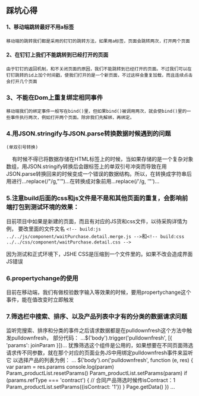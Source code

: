 
## 踩坑心得



#### 1、移动端跳转最好不用a标签

 	移动端的跳转我们都是采用的钉钉的跳转方法，如果用a标签，页面会跳转两次，打开两个页面



#### 2、在钉钉上我们不能跳转到已经打开的页面

	由于钉钉的返回机制，和不关闭页面的原因，我们不能跳转到已经打开的页面。不过我们可以在钉钉跳转的id上加个时间戳，使我们打开的是一个新页面，不过这样会重复加载，而且连续点击会打开几个页面



### 3、不能在Dom上重复绑定相同事件

	移动端我们的绑定事件一般写在bind()里，但如果bind()被调用两次，就会使bind()里的一些事件执行两次，例如打开两个页面。除非我们先解绑，再绑定。


### 4.用JSON.stringify与JSON.parse转换数据时候遇到的问题
	(单双引号转换)
     有时候不得已将数据存储在HTML标签上的时候，当如果存储的是一个复杂对象数组，用JSON.stringify转换后会跟标签上的单双引号冲突而导致在用JSON.parse转换回来的时候变成一个错误的数据结构。所以，在转换成字符串后用进行...replace(/\"/g,"'")...在转换成对象前用...replace(/'/g, '"')...
     

### 5.注意build后面的css和js文件是不是和其他页面的重复，会影响前端打包到测试环境的效果：
目前项目中如果是新建的页面，而且有对应的JS货和css文件，以待采购详情为例，
要改里面的文件文名
```<!-- build:js ../../js/component/waitPurchase.detail.merge.js -->```和```<!-- build:css ../../css/component/waitPurchase.detail.css -->```

因为测试和正式环境下，JSHE CSS是压缩到一个文件里的。如果不改会造成界面JS错误

### 6.propertychange的使用
目前在移动端，我们有做校验数字输入等效果的时候，要用propertychange这个事件，能在值改变时立即触发

### 7.筛选栏中搜索、排序、以及产品列表中才有的分类的数据请求问题
监听完搜索、排序和分类的事件之后请求数据都是在pulldownfresh这个方法中触发pulldownfresh，
部分代码：
...$('body').trigger('pulldownfresh', [{ 'params': joinParam }])...
犹豫筛选这个组件是公用的，如果想要在不同页面筛选请求传不同参数，就在那个对应的页面业务JS中用绑定pulldownfresh事件来监听它
以选择产品的列表为例：
...
$('body').on('pulldownfresh', function (e, res) {
        var param = res.params
        console.log(param)
        Param_productList.resetParams()
        Param_productList.setParams(param)
        if (params.refType === 'contract') { // 合同产品筛选时候传isContract：1
          Param_productList.setParams({isContract: '1'})
        }
        Page.getData()
      })
...

